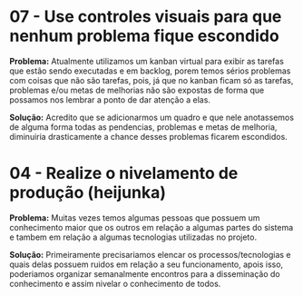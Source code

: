 # 07 - Use controles visuais para que nenhum problema fique escondido
<strong>Problema:</strong> Atualmente utilizamos um kanban virtual para exibir as tarefas que estão sendo executadas e em backlog, porem temos sérios problemas com coisas que não são tarefas, pois, já que no kanban ficam só as tarefas, problemas e/ou metas de melhorias não são expostas de forma que possamos nos lembrar a ponto de dar atenção a elas.

<strong>Solução:</strong> Acredito que se adicionarmos um quadro e que nele anotassemos de alguma forma todas as pendencias, problemas e metas de melhoria, diminuiria drasticamente a chance desses problemas ficarem escondidos.

# 04 - Realize o nivelamento de produção (heijunka)
<strong>Problema:</strong> Muitas vezes temos algumas pessoas que possuem um conhecimento maior que os outros em relação a algumas partes do sistema e tambem em relação a algumas tecnologias utilizadas no projeto.

<strong>Solução:</strong> Primeiramente precisariamos elencar os processos/tecnologias e quais delas possuem ruidos em relação a seu funcionamento, apois isso, poderiamos organizar semanalmente encontros para a disseminação do conhecimento e assim nivelar o conhecimento de todos.